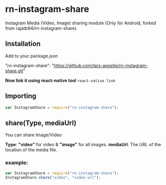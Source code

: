# rn-instagram-share
Instagram Media (Video, Image) sharing module (Only for Android, forked from rajatb94/rn-instagram-share).

## Installation

Add to your package.json

"rn-instagram-share": "https://github.com/lars-apostle/rn-instagram-share.git"

**Now link it using react-native tool**
```react-native link```

## Importing
```js
var InstagramShare = require("rn-instagram-share");
```


## share(Type, mediaUrl)
You can share Image/Video

**Type**: **"video"** for video & **"image"** for all images.
**mediaUrl**: The URL of the location of the media file.

### example:

```js
var InstagramShare = require("rn-instagram-share");
InstagramShare.share("video", "video-url");
```

